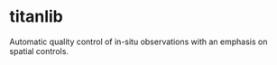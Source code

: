 # titanlib

Automatic quality control of in-situ observations with an emphasis on spatial controls.
